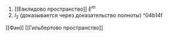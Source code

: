 1. [[Евклидово пространство]] $E^{m}$
2. $l_{2}$ (доказывается через доказательство полноты) ^04b14f

[[Фан]] [[Гильбертово пространство]]